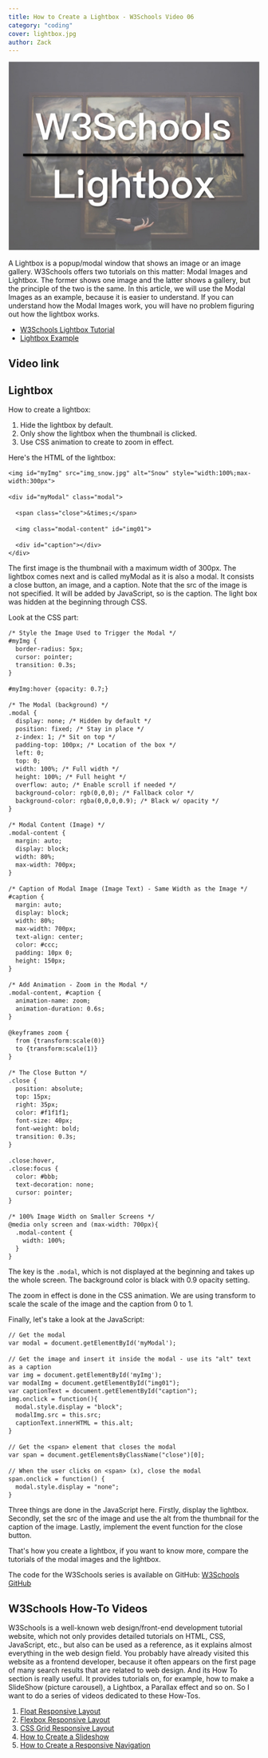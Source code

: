```yaml
---
title: How to Create a Lightbox - W3Schools Video 06
category: "coding"
cover: lightbox.jpg
author: Zack
---
```


![Lightbox](lightbox.jpg)

A Lightbox is a popup/modal window that shows an image or an image gallery. W3Schools offers two tutorials on this matter: Modal Images and Lightbox. The former shows one image and the latter shows a gallery, but the principle of the two is the same. In this article, we will use the Modal Images as an example, because it is easier to understand. If you can understand how the Modal Images work, you will have no problem figuring out how the lightbox works.

* [W3Schools Lightbox Tutorial](https://www.w3schools.com/howto/howto_css_modal_images.asp)
* [Lightbox Example](https://www.w3schools.com/howto/tryit.asp?filename=tryhow_js_topnav)

## Video link

## Lightbox

How to create a lightbox:

1. Hide the lightbox by default.
2. Only show the lightbox when the thumbnail is clicked.
3. Use CSS animation to create to zoom in effect.

Here's the HTML of the lightbox:

```
<img id="myImg" src="img_snow.jpg" alt="Snow" style="width:100%;max-width:300px">

<div id="myModal" class="modal">

  <span class="close">&times;</span>

  <img class="modal-content" id="img01">

  <div id="caption"></div>
</div>
```

The first image is the thumbnail with a maximum width of 300px. The lightbox comes next and is called myModal as it is also a modal. It consists a close button, an image, and a caption. Note that the src of the image is not specified. It will be added by JavaScript, so is the caption. The light box was hidden at the beginning through CSS.

Look at the CSS part:

```
/* Style the Image Used to Trigger the Modal */
#myImg {
  border-radius: 5px;
  cursor: pointer;
  transition: 0.3s;
}

#myImg:hover {opacity: 0.7;}

/* The Modal (background) */
.modal {
  display: none; /* Hidden by default */
  position: fixed; /* Stay in place */
  z-index: 1; /* Sit on top */
  padding-top: 100px; /* Location of the box */
  left: 0;
  top: 0;
  width: 100%; /* Full width */
  height: 100%; /* Full height */
  overflow: auto; /* Enable scroll if needed */
  background-color: rgb(0,0,0); /* Fallback color */
  background-color: rgba(0,0,0,0.9); /* Black w/ opacity */
}

/* Modal Content (Image) */
.modal-content {
  margin: auto;
  display: block;
  width: 80%;
  max-width: 700px;
}

/* Caption of Modal Image (Image Text) - Same Width as the Image */
#caption {
  margin: auto;
  display: block;
  width: 80%;
  max-width: 700px;
  text-align: center;
  color: #ccc;
  padding: 10px 0;
  height: 150px;
}

/* Add Animation - Zoom in the Modal */
.modal-content, #caption {
  animation-name: zoom;
  animation-duration: 0.6s;
}

@keyframes zoom {
  from {transform:scale(0)}
  to {transform:scale(1)}
}

/* The Close Button */
.close {
  position: absolute;
  top: 15px;
  right: 35px;
  color: #f1f1f1;
  font-size: 40px;
  font-weight: bold;
  transition: 0.3s;
}

.close:hover,
.close:focus {
  color: #bbb;
  text-decoration: none;
  cursor: pointer;
}

/* 100% Image Width on Smaller Screens */
@media only screen and (max-width: 700px){
  .modal-content {
    width: 100%;
  }
}
```

The key is the `.modal`, which is not displayed at the beginning and takes up the whole screen. The background color is black with 0.9 opacity setting.

The zoom in effect is done in the CSS animation. We are using transform to scale the scale of the image and the caption from 0 to 1.

Finally, let's take a look at the JavaScript:

```
// Get the modal
var modal = document.getElementById('myModal');

// Get the image and insert it inside the modal - use its "alt" text as a caption
var img = document.getElementById('myImg');
var modalImg = document.getElementById("img01");
var captionText = document.getElementById("caption");
img.onclick = function(){
  modal.style.display = "block";
  modalImg.src = this.src;
  captionText.innerHTML = this.alt;
}

// Get the <span> element that closes the modal
var span = document.getElementsByClassName("close")[0];

// When the user clicks on <span> (x), close the modal
span.onclick = function() { 
  modal.style.display = "none";
}
```

Three things are done in the JavaScript here. Firstly, display the lightbox. Secondly, set the src of the image and use the alt from the thumbnail for the caption of the image. Lastly, implement the event function for the close button.

That's how you create a lightbox, if you want to know more, compare the tutorials of the modal images and the lightbox.

The code for the W3Schools series is available on GitHub: [W3Schools GitHub](https://github.com/ZacharyChim/W3Schools)

## W3Schools How-To Videos

W3Schools is a well-known web design/front-end development tutorial website, which not only provides detailed tutorials on HTML, CSS, JavaScript, etc., but also can be used as a reference, as it explains almost everything in the web design field. You probably have already visited this website as a frontend developer, because it often appears on the first page of many search results that are related to web design. And its How To section is really useful. It provides tutorials on, for example, how to make a SlideShow (picture carousel), a Lightbox, a Parallax effect and so on. So I want to do a series of videos dedicated to these How-Tos.

1. [Float Responsive Layout](https://atzack.com/w3schools-web-layout/)
2. [Flexbox Responsive Layout](https://atzack.com/w3schools-flex/)
3. [CSS Grid Responsive Layout](https://atzack.com/w3schools-grid/)
4. [How to Create a Slideshow](https://atzack.com/w3schools-slideshow/)
5. [How to Create a Responsive Navigation](https://atzack.com/w3schools-responsive-nav/)